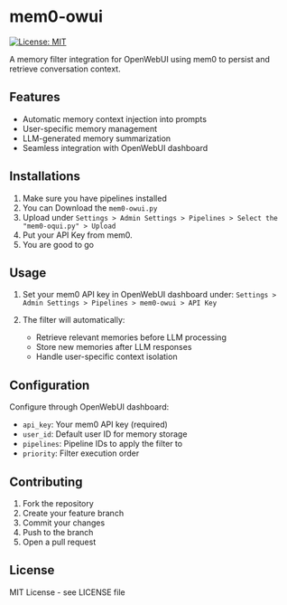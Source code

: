 # mem0-owui

[![License: MIT](https://img.shields.io/badge/License-MIT-yellow.svg)](https://opensource.org/licenses/MIT)

A memory filter integration for OpenWebUI using mem0 to persist and retrieve conversation context.

## Features
- Automatic memory context injection into prompts
- User-specific memory management
- LLM-generated memory summarization
- Seamless integration with OpenWebUI dashboard

## Installations

1. Make sure you have pipelines installed
2. You can Download the `mem0-owui.py`
3. Upload under `Settings > Admin Settings > Pipelines > Select the "mem0-oqui.py" > Upload`
4. Put your API Key from mem0.
5. You are good to go

## Usage
1. Set your mem0 API key in OpenWebUI dashboard under:
   `Settings > Admin Settings > Pipelines > mem0-owui > API Key`

2. The filter will automatically:
   - Retrieve relevant memories before LLM processing
   - Store new memories after LLM responses
   - Handle user-specific context isolation

## Configuration
Configure through OpenWebUI dashboard:
- `api_key`: Your mem0 API key (required)
- `user_id`: Default user ID for memory storage
- `pipelines`: Pipeline IDs to apply the filter to
- `priority`: Filter execution order

## Contributing
1. Fork the repository
2. Create your feature branch
3. Commit your changes
4. Push to the branch
5. Open a pull request

## License
MIT License - see LICENSE file
